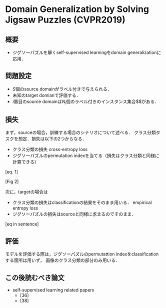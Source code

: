 # Domain Generalization by Solving Jigsaw Puzzles (CVPR2019)

## 概要

- ジグソーパズルを解くself-supervised learningをdomain generalizationに応用．

## 問題設定

- $S$個のsource domainがラベル付きで与えられる．
- 未知のtarget domianで評価する．
- $i$番目のsource domainは$N_i$個のラベル付きのインスタンス集合$$がある．

## 損失

まず，sourceの場合，訓練する場合のシナリオについて述べる．
クラス分類タスクを想定．損失は以下の2つからなる．
- クラス分類の損失 cross-entropy loss
- ジグソーパズルのpermutation indexを当てる（損失はクラス分類と同様に計算できる）

[eq. 1]

[Fig 2]

次に，targetの場合は
- クラス分類の損失はclassificationの結果をそのまま用いる． empirical entropy loss
- ジグソーパズルの損失はsourceと同様に求まるのでそのまま．

[eq in sentence]

## 評価

モデルを評価する際は，ジグソーパズルのpermutattion indexをclassificationする箇所は用いず，
画像のクラス分類の部分のみ用いる．

## この後読むべき論文

- self-supervised learning related papers
    - [36]
    - [38]

